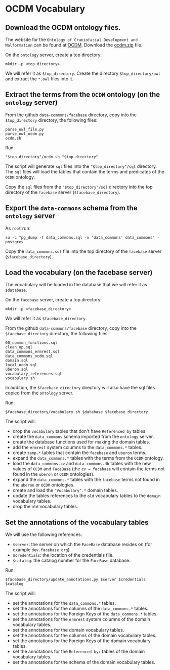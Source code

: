 # OCDM Vocabulary

## Download the OCDM ontology files.

The website for the `Ontology of Craniofacial Development and Malformation` can be found at [OCDM](http://www.si.washington.edu/projects/ocdm).
Download the [ocdm.zip](http://sig.biostr.washington.edu/share/downloads/ocdm/release/latest/ocdm.zip) file.

On the `ontology` server, create a top directory:

```
mkdir -p <top_directory>

```

We will refer it as `$top_directory`. 
Create the directory `$top_directory/owl` and extract the `*.owl` files into it.

## Extract the terms from the `OCDM` ontology (on the `ontology` server)

From the github `data-commons/facebase` directory, copy into the `$top_directory` directory, the following files:

```
parse_owl_file.py
parse_owl_ocdm.py
ocdm.sh

```

Run:

```
"$top_directory"/ocdm.sh "$top_directory"

```

The script will generate `sql` files into the `"$top_directory"/sql` directory.
The `sql` files will load the tables that contain the terms and predicates of the `OCDM` ontology.

Copy the `sql` files from the `"$top_directory"/sql` directory into the top directory of the `facebase` server (`$facebase_directory`).

## Export the `data-commons` schema from the `ontology` server

As `root` run:

```
su -c "pg_dump -f data_commons.sql -n 'data_commons' data_commons" - postgres

```

Copy the `data_commons.sql` file into the top directory of the `facebase` server (`$facebase_directory`).

## Load the vocabulary (on the facebase server)

The vocabulary will be loaded in the database that we will refer it as `$database`.

On the `facebase` server, create a top directory:

```
mkdir -p <facebase_directory>

```

We will refer it as `$facebase_directory`. 

From the github `data-commons/facebase` directory, copy into the `$facebase_directory` directory, the following files:

```
00_common_functions.sql
clean_up.sql
data_commons_ermrest.sql
data_commons_ocdm.sql
domain.sql
local_ocdm.sql
uberon.sql
vocabulary_references.sql
vocabulary.sh

```

In addition, the `$facebase_directory` directory will also have the sql files copied from the `ontology` server.


Run:

```
$facebase_directory/vocabulary.sh $database $facebase_directory
```

The script will:

- drop the `vocabulary` tables that don't have `Referenced by` tables.
- create the `data_commons` schema imported from the `ontology` server.
- create the database functions used for making the domain tables.
- add the `ermrest` system columns to the `data_commons.*` tables.
- create `temp.*` tables that contain the `facebase` and `uberon` terms.
- expand the `data_commons.*` tables with the terms from the `OCDM` ontology.
- load the `data_commons.cv` and `data_commons.db` tables with the new values of `OCDM` and `FaceBase` (the `cv = facebase` will contain the terms not found in the `uberon` or `OCDM` ontologies).
- expand the `data_commons.*` tables with the `facebase` terms not found in the `uberon` or `OCDM` ontologies.
- create and load the `"Vocabulary".*` domain tables.
- update the tables references to the `old` vocabulary tables to the `domain` vocabulary tables.
- drop the `old` vocabulary tables.

## Set the annotations of the vocabulary tables

We will use the following references:

- `$server`: the server on which the `FaceBase` database resides on (for example `dev.facebase.org`). 
- `$credentials`: the location of the credentials file.
- `$catalog`: the catalog number for the `FaceBase` database.

Run:

```
$facebase_directory/update_annotations.py $server $credentials $catalog
```

The script will:

- set the annotations for the `data_commons.*` tables.
- set the annotations for the columns of the `data_commons.*` tables.
- set the annotations for the Foreign Keys of the `data_commons.*` tables.
- set the annotations for the `ermrest` system columns of the domain vocabulary tables.
- set the annotations for the domain vocabulary tables.
- set the annotations for the columns of the domain vocabulary tables.
- set the annotations for the Foreign Keys of the domain vocabulary tables.
- set the annotations for the `Referenced by:` tables of the domain vocabulary tables.
- set the annotations for the schema of the domain vocabulary tables.




